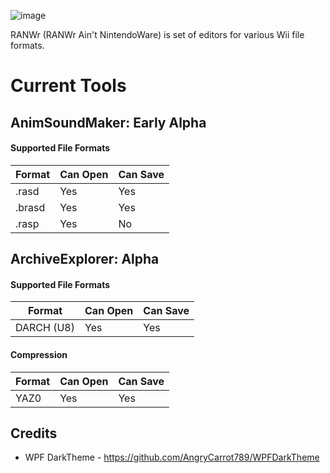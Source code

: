 ![image](https://media.discordapp.net/attachments/946072225419776030/1104078589839814716/image.png?width=1920&height=435)


 RANWr (RANWr Ain't NintendoWare) is set of editors for various Wii file formats.
 
# Current Tools
## AnimSoundMaker: Early Alpha
#### Supported File Formats
| Format | Can Open | Can Save |
|--------|----------|----------|
| .rasd  | Yes      | Yes      |
| .brasd | Yes      | Yes      |
| .rasp  | Yes       | No       |

## ArchiveExplorer: Alpha
#### Supported File Formats
| Format | Can Open | Can Save |
|--------|----------|----------|
| DARCH (U8) | Yes | Yes     |
#### Compression
| Format | Can Open | Can Save |
|--------|----------|----------|
| YAZ0   | Yes      | Yes      |


## Credits
* WPF DarkTheme - https://github.com/AngryCarrot789/WPFDarkTheme

